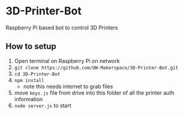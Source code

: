 # 3D-Printer-Bot
Raspberry Pi based bot to control 3D Printers

## How to setup

1. Open terminal on Raspberry Pi on network
2. `git clone https://github.com/UW-Makerspace/3D-Printer-Bot.git`
3. `cd 3D-Printer-Bot`
4. `npm install`
	- note this needs internet to grab files
5. move `keys.js` file from drive into this folder of all the printer auth information
6. `node server.js` to start
